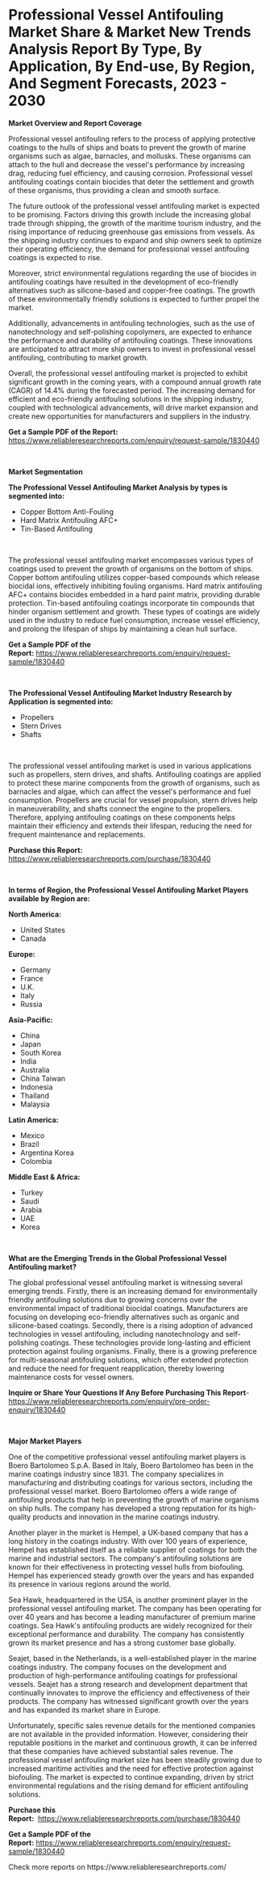 <p><h1>Professional Vessel Antifouling Market Share & Market New Trends Analysis Report By Type, By Application, By End-use, By Region, And Segment Forecasts, 2023 - 2030</h1></p><p><strong>Market Overview and Report Coverage</strong></p>
<p><p>Professional vessel antifouling refers to the process of applying protective coatings to the hulls of ships and boats to prevent the growth of marine organisms such as algae, barnacles, and mollusks. These organisms can attach to the hull and decrease the vessel's performance by increasing drag, reducing fuel efficiency, and causing corrosion. Professional vessel antifouling coatings contain biocides that deter the settlement and growth of these organisms, thus providing a clean and smooth surface.</p><p>The future outlook of the professional vessel antifouling market is expected to be promising. Factors driving this growth include the increasing global trade through shipping, the growth of the maritime tourism industry, and the rising importance of reducing greenhouse gas emissions from vessels. As the shipping industry continues to expand and ship owners seek to optimize their operating efficiency, the demand for professional vessel antifouling coatings is expected to rise.</p><p>Moreover, strict environmental regulations regarding the use of biocides in antifouling coatings have resulted in the development of eco-friendly alternatives such as silicone-based and copper-free coatings. The growth of these environmentally friendly solutions is expected to further propel the market.</p><p>Additionally, advancements in antifouling technologies, such as the use of nanotechnology and self-polishing copolymers, are expected to enhance the performance and durability of antifouling coatings. These innovations are anticipated to attract more ship owners to invest in professional vessel antifouling, contributing to market growth.</p><p>Overall, the professional vessel antifouling market is projected to exhibit significant growth in the coming years, with a compound annual growth rate (CAGR) of 14.4% during the forecasted period. The increasing demand for efficient and eco-friendly antifouling solutions in the shipping industry, coupled with technological advancements, will drive market expansion and create new opportunities for manufacturers and suppliers in the industry.</p></p>
<p><strong>Get a Sample PDF of the Report:</strong> <a href="https://www.reliableresearchreports.com/enquiry/request-sample/1830440">https://www.reliableresearchreports.com/enquiry/request-sample/1830440</a></p>
<p>&nbsp;</p>
<p><strong>Market Segmentation</strong></p>
<p><strong>The Professional Vessel Antifouling Market Analysis by types is segmented into:</strong></p>
<p><ul><li>Copper Bottom Anti-Fouling</li><li>Hard Matrix Antifouling AFC+</li><li>Tin-Based Antifouling</li></ul></p>
<p>&nbsp;</p>
<p><p>The professional vessel antifouling market encompasses various types of coatings used to prevent the growth of organisms on the bottom of ships. Copper bottom antifouling utilizes copper-based compounds which release biocidal ions, effectively inhibiting fouling organisms. Hard matrix antifouling AFC+ contains biocides embedded in a hard paint matrix, providing durable protection. Tin-based antifouling coatings incorporate tin compounds that hinder organism settlement and growth. These types of coatings are widely used in the industry to reduce fuel consumption, increase vessel efficiency, and prolong the lifespan of ships by maintaining a clean hull surface.</p></p>
<p><strong>Get a Sample PDF of the Report:</strong>&nbsp;<a href="https://www.reliableresearchreports.com/enquiry/request-sample/1830440">https://www.reliableresearchreports.com/enquiry/request-sample/1830440</a></p>
<p>&nbsp;</p>
<p><strong>The Professional Vessel Antifouling Market Industry Research by Application is segmented into:</strong></p>
<p><ul><li>Propellers</li><li>Stern Drives</li><li>Shafts</li></ul></p>
<p>&nbsp;</p>
<p><p>The professional vessel antifouling market is used in various applications such as propellers, stern drives, and shafts. Antifouling coatings are applied to protect these marine components from the growth of organisms, such as barnacles and algae, which can affect the vessel's performance and fuel consumption. Propellers are crucial for vessel propulsion, stern drives help in maneuverability, and shafts connect the engine to the propellers. Therefore, applying antifouling coatings on these components helps maintain their efficiency and extends their lifespan, reducing the need for frequent maintenance and replacements.</p></p>
<p><strong>Purchase this Report:</strong>&nbsp; <a href="https://www.reliableresearchreports.com/purchase/1830440">https://www.reliableresearchreports.com/purchase/1830440</a></p>
<p>&nbsp;</p>
<p><strong>In terms of Region, the Professional Vessel Antifouling Market Players available by Region are:</strong></p>
<p>
    <p> <strong> North America: </strong>
        <ul>
            <li>United States</li>
            <li>Canada</li>
        </ul>
        </p> 
    <p> <strong> Europe: </strong>
        <ul>
            <li>Germany</li>
            <li>France</li>
            <li>U.K.</li>
            <li>Italy</li>
            <li>Russia</li>
        </ul>
        </p> 
    <p> <strong> Asia-Pacific: </strong>
        <ul>
            <li>China</li>
            <li>Japan</li>
            <li>South Korea</li>
            <li>India</li>
            <li>Australia</li>
            <li>China Taiwan</li>
            <li>Indonesia</li>
            <li>Thailand</li>
            <li>Malaysia</li>
        </ul>
        </p> 
    <p> <strong> Latin America: </strong>
        <ul>
            <li>Mexico</li>
            <li>Brazil</li>
            <li>Argentina Korea</li>
            <li>Colombia</li>
        </ul>
        </p> 
    <p> <strong> Middle East & Africa: </strong>
        <ul>
            <li>Turkey</li>
            <li>Saudi</li>
            <li>Arabia</li>
            <li>UAE</li>
            <li>Korea</li>
        </ul>
    </p>
    </p>
<p>&nbsp;</p>
<p><strong>What are the Emerging Trends in the Global Professional Vessel Antifouling market?</strong></p>
<p><p>The global professional vessel antifouling market is witnessing several emerging trends. Firstly, there is an increasing demand for environmentally friendly antifouling solutions due to growing concerns over the environmental impact of traditional biocidal coatings. Manufacturers are focusing on developing eco-friendly alternatives such as organic and silicone-based coatings. Secondly, there is a rising adoption of advanced technologies in vessel antifouling, including nanotechnology and self-polishing coatings. These technologies provide long-lasting and efficient protection against fouling organisms. Finally, there is a growing preference for multi-seasonal antifouling solutions, which offer extended protection and reduce the need for frequent reapplication, thereby lowering maintenance costs for vessel owners.</p></p>
<p><strong>Inquire or Share Your Questions If Any Before Purchasing This Report</strong>- <a href="https://www.reliableresearchreports.com/enquiry/pre-order-enquiry/1830440">https://www.reliableresearchreports.com/enquiry/pre-order-enquiry/1830440</a></p>
<p>&nbsp;</p>
<p><strong>Major Market Players</strong></p>
<p><p>One of the competitive professional vessel antifouling market players is Boero Bartolomeo S.p.A. Based in Italy, Boero Bartolomeo has been in the marine coatings industry since 1831. The company specializes in manufacturing and distributing coatings for various sectors, including the professional vessel market. Boero Bartolomeo offers a wide range of antifouling products that help in preventing the growth of marine organisms on ship hulls. The company has developed a strong reputation for its high-quality products and innovation in the marine coatings industry.</p><p>Another player in the market is Hempel, a UK-based company that has a long history in the coatings industry. With over 100 years of experience, Hempel has established itself as a reliable supplier of coatings for both the marine and industrial sectors. The company's antifouling solutions are known for their effectiveness in protecting vessel hulls from biofouling. Hempel has experienced steady growth over the years and has expanded its presence in various regions around the world.</p><p>Sea Hawk, headquartered in the USA, is another prominent player in the professional vessel antifouling market. The company has been operating for over 40 years and has become a leading manufacturer of premium marine coatings. Sea Hawk's antifouling products are widely recognized for their exceptional performance and durability. The company has consistently grown its market presence and has a strong customer base globally.</p><p>Seajet, based in the Netherlands, is a well-established player in the marine coatings industry. The company focuses on the development and production of high-performance antifouling coatings for professional vessels. Seajet has a strong research and development department that continually innovates to improve the efficiency and effectiveness of their products. The company has witnessed significant growth over the years and has expanded its market share in Europe.</p><p>Unfortunately, specific sales revenue details for the mentioned companies are not available in the provided information. However, considering their reputable positions in the market and continuous growth, it can be inferred that these companies have achieved substantial sales revenue. The professional vessel antifouling market size has been steadily growing due to increased maritime activities and the need for effective protection against biofouling. The market is expected to continue expanding, driven by strict environmental regulations and the rising demand for efficient antifouling solutions.</p></p>
<p><strong>Purchase this Report:</strong>&nbsp;&nbsp;<a href="https://www.reliableresearchreports.com/purchase/1830440">https://www.reliableresearchreports.com/purchase/1830440</a></p>
<p></p>
<p><strong>Get a Sample PDF of the Report:</strong>&nbsp;<a href="https://www.reliableresearchreports.com/enquiry/request-sample/1830440">https://www.reliableresearchreports.com/enquiry/request-sample/1830440</a></p>
<p>Check more reports on https://www.reliableresearchreports.com/</p>